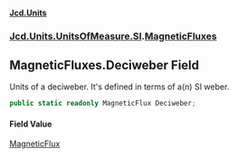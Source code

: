 #### [Jcd.Units](index.md 'index')
### [Jcd.Units.UnitsOfMeasure.SI](Jcd.Units.UnitsOfMeasure.SI.md 'Jcd.Units.UnitsOfMeasure.SI').[MagneticFluxes](Jcd.Units.UnitsOfMeasure.SI.MagneticFluxes.md 'Jcd.Units.UnitsOfMeasure.SI.MagneticFluxes')

## MagneticFluxes.Deciweber Field

Units of a deciweber. It's defined in terms of a(n) SI weber.

```csharp
public static readonly MagneticFlux Deciweber;
```

#### Field Value
[MagneticFlux](Jcd.Units.UnitTypes.MagneticFlux.md 'Jcd.Units.UnitTypes.MagneticFlux')